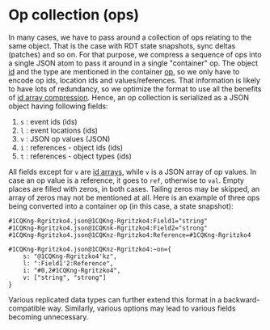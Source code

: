 # Op collection (ops)

In many cases, we have to pass around a collection of ops relating to the same object.
That is the case with RDT state snapshots, sync deltas (patches) and so on.
For that purpose, we compress a sequence of ops into a single JSON atom to pass it around in a single "container" op.
The object [id](id.md) and the type are mentioned in the container [op](op.md), so we only have to encode op ids, location ids and values/references.
That information is likely to have lots of redundancy, so we optimize the format to use all the benefits of [id array compression](ids.md).
Hence, an op collection is serialized as a JSON object having following fields:

1. `s` : event ids (ids)
2. `l` : event locations (ids)
3. `v` : JSON op values (JSON)
4. `i` : references - object ids (ids)
5. `t` : references - object types (ids)

All fields except for `v` are [id arrays](ids.md), while `v` is a JSON array of op values.
In case an op value is a reference, it goes to `ref`, otherwise to `val`.
Empty places are filled with zeros, in both cases.
Tailing zeros may be skipped, an array of zeros may not be mentioned at all.
Here is an example of three ops being converted into a container op (in this case, a state snapshot):

    #1CQKng-Rgritzko4.json@1CQKng-Rgritzko4:Field1="string"
    #1CQKng-Rgritzko4.json@1CQKnk-Rgritzko4:Field2="strong"
    #1CQKng-Rgritzko4.json@1CQKnz-Rgritzko4:Reference=#1CQKng-Rgritzko4

    #1CQKng-Rgritzko4.json@1CQKnz-Rgritzko4:~on={
        s: "@1CQKng-Rgritzko4'kz",
        l: ":Field1'2:Reference",
        i: "#0,2#1CQKng-Rgritzko4",
        v: ["string", "strong"]
    }

Various replicated data types can further extend this format in a backward-compatible way.
Similarly, various options may lead to various fields becoming unnecessary.
